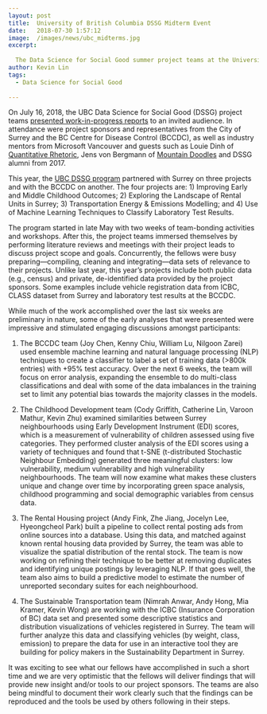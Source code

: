 ```yaml
---
layout: post
title:  University of British Columbia DSSG Midterm Event
date:   2018-07-30 1:57:12
image:  /images/news/ubc_midterms.jpg
excerpt:
  
  The Data Science for Social Good summer project teams at the University of British Columbia presented midterm project reports
author: Kevin Lin
tags:
  - Data Science for Social Good
  
---
```

On July 16, 2018, the UBC Data Science for Social Good (DSSG) project teams [presented work-in-progress reports](https://dsi.ubc.ca/news/dssg-2018-midterm-event) to an invited audience. In attendance were project sponsors and representatives from the City of Surrey and the BC Centre for Disease Control (BCCDC), as well as industry mentors from Microsoft Vancouver and guests such as Louie Dinh of [Quantitative Rhetoric](http://quantitativerhetoric.com/), Jens von Bergmann of [Mountain Doodles](https://doodles.mountainmath.ca/) and DSSG alumni from 2017.

This year, the [UBC DSSG program](https://dsi.ubc.ca/data-science-social-good) partnered with Surrey on three projects and with the BCCDC on another. The four projects are: 1) Improving Early and Middle Childhood Outcomes; 2) Exploring the Landscape of Rental Units in Surrey; 3) Transportation Energy & Emissions Modelling; and 4) Use of Machine Learning Techniques to Classify Laboratory Test Results.

The program started in late May with two weeks of team-bonding activities and workshops. After this, the project teams immersed themselves by performing literature reviews and meetings with their project leads to discuss project scope and goals. Concurrently, the fellows were busy preparing—compiling, cleaning and integrating—data sets of relevance to their projects. Unlike last year, this year’s projects include both public data (e.g., census) and private, de-identified data provided by the project sponsors. Some examples include vehicle registration data from ICBC, CLASS dataset from Surrey and laboratory test results at the BCCDC.

While much of the work accomplished over the last six weeks are preliminary in nature, some of the early analyses that were presented were impressive and stimulated engaging discussions amongst participants:

1. The BCCDC team (Joy Chen, Kenny Chiu, William Lu, Nilgoon Zarei) used ensemble machine learning and natural language processing (NLP) techniques to create a classifier to label a set of training data (>800k entries) with +95% test accuracy. Over the next 6 weeks, the team will focus on error analysis, expanding the ensemble to do multi-class classifications and deal with some of the data imbalances in the training set to limit any potential bias towards the majority classes in the models.
 
2. The Childhood Development team (Cody Griffith, Catherine Lin, Varoon Mathur, Kevin Zhu) examined similarities between Surrey neighbourhoods using Early Development Instrument (EDI) scores, which is a measurement of vulnerability of children assessed using five categories. They performed cluster analysis of the EDI scores using a variety of techniques and found that t-SNE (t-distributed Stochastic Neighbour Embedding) generated three meaningful clusters: low vulnerability, medium vulnerability and high vulnerability neighbourhoods. The team will now examine what makes these clusters unique and change over time by incorporating green space analysis, childhood programming and social demographic variables from census data.
 
3. The Rental Housing project (Andy Fink, Zhe Jiang, Jocelyn Lee, Hyeongcheol Park) built a pipeline to collect rental posting ads from online sources into a database. Using this data, and matched against known rental housing data provided by Surrey, the team was able to visualize the spatial distribution of the rental stock. The team is now working on refining their technique to be better at removing duplicates and identifying unique postings by leveraging NLP. If that goes well, the team also aims to build a predictive model to estimate the number of unreported secondary suites for each neighbourhood.
 
4. The Sustainable Transportation team (Nimrah Anwar, Andy Hong, Mia Kramer, Kevin Wong) are working with the ICBC (Insurance Corporation of BC) data set and presented some descriptive statistics and distribution visualizations of vehicles registered in Surrey. The team will further analyze this data and classifying vehicles (by weight, class, emission) to prepare the data for use in an interactive tool they are building for policy makers in the Sustainability Department in Surrey.

It was exciting to see what our fellows have accomplished in such a short time and we are very optimistic that the fellows will deliver findings that will provide new insight and/or tools to our project sponsors. The teams are also being mindful to document their work clearly such that the findings can be reproduced and the tools be used by others following in their steps.

